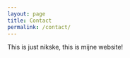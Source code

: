 ```yaml
---
layout: page
title: Contact
permalink: /contact/
---
```


This is just nikske, this is mijne website!

